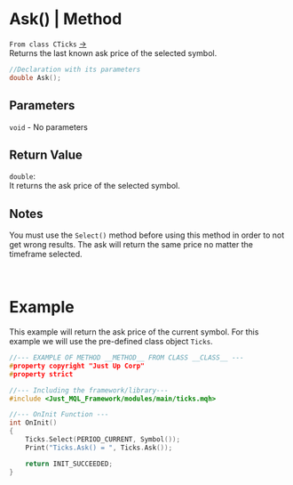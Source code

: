 # Ask() | Method
`From class CTicks` [->](ticks.md) <br>
Returns the last known ask price of the selected symbol.

```cpp
//Declaration with its parameters
double Ask();
```

## Parameters
`void` - No parameters

## Return Value
`double`: <br>
It returns the ask price of the selected symbol.

## Notes
You must use the `Select()` method before using this method in order to not get wrong results. The ask will return the same price no matter the timeframe selected. <br>

<br>

# Example
This example will return the ask price of the current symbol. For this example we will use the pre-defined class object `Ticks`.

```cpp
//--- EXAMPLE OF METHOD __METHOD__ FROM CLASS __CLASS__ ---
#property copyright "Just Up Corp"
#property strict

//--- Including the framework/library---
#include <Just_MQL_Framework/modules/main/ticks.mqh>

//--- OnInit Function ---
int OnInit()
{
    Ticks.Select(PERIOD_CURRENT, Symbol());
    Print("Ticks.Ask() = ", Ticks.Ask());

    return INIT_SUCCEEDED;
}
```